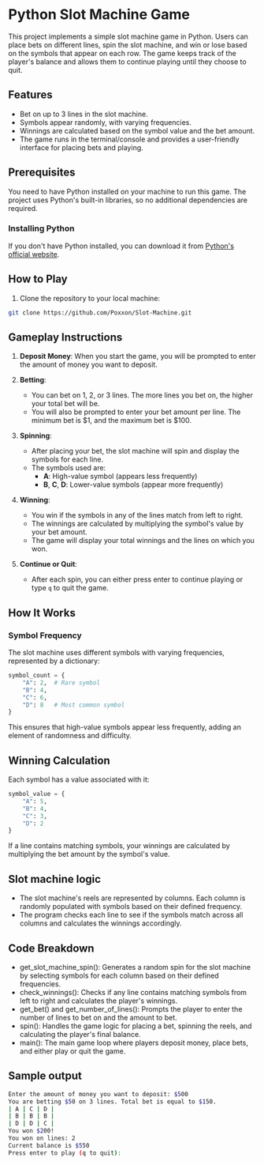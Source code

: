 # Python Slot Machine Game

This project implements a simple slot machine game in Python. Users can place bets on different lines, spin the slot machine, and win or lose based on the symbols that appear on each row. The game keeps track of the player's balance and allows them to continue playing until they choose to quit.

## Features
- Bet on up to 3 lines in the slot machine.
- Symbols appear randomly, with varying frequencies.
- Winnings are calculated based on the symbol value and the bet amount.
- The game runs in the terminal/console and provides a user-friendly interface for placing bets and playing.

## Prerequisites
You need to have Python installed on your machine to run this game. The project uses Python's built-in libraries, so no additional dependencies are required.

### Installing Python
If you don't have Python installed, you can download it from [Python's official website](https://www.python.org/downloads/).

## How to Play

1. Clone the repository to your local machine:
```bash
git clone https://github.com/Poxxon/Slot-Machine.git
```
## Gameplay Instructions

1. **Deposit Money**: When you start the game, you will be prompted to enter the amount of money you want to deposit.

2. **Betting**:
    - You can bet on 1, 2, or 3 lines. The more lines you bet on, the higher your total bet will be.
    - You will also be prompted to enter your bet amount per line. The minimum bet is $1, and the maximum bet is $100.

3. **Spinning**:
    - After placing your bet, the slot machine will spin and display the symbols for each line.
    - The symbols used are:
        - **A**: High-value symbol (appears less frequently)
        - **B**, **C**, **D**: Lower-value symbols (appear more frequently)

4. **Winning**:
    - You win if the symbols in any of the lines match from left to right.
    - The winnings are calculated by multiplying the symbol's value by your bet amount.
    - The game will display your total winnings and the lines on which you won.

5. **Continue or Quit**:
    - After each spin, you can either press enter to continue playing or type `q` to quit the game.

## How It Works

### Symbol Frequency

The slot machine uses different symbols with varying frequencies, represented by a dictionary:

```python
symbol_count = {
    "A": 2,  # Rare symbol
    "B": 4,
    "C": 6,
    "D": 8   # Most common symbol
}
```
This ensures that high-value symbols appear less frequently, adding an element of randomness and difficulty.

## Winning Calculation

Each symbol has a value associated with it:

```python
symbol_value = {
    "A": 5,
    "B": 4,
    "C": 3,
    "D": 2
}
```
If a line contains matching symbols, your winnings are calculated by multiplying the bet amount by the symbol's value.

## Slot machine logic
- The slot machine's reels are represented by columns. Each column is randomly populated with symbols based on their defined frequency.
- The program checks each line to see if the symbols match across all columns and calculates the winnings accordingly.

## Code Breakdown
- get_slot_machine_spin(): Generates a random spin for the slot machine by selecting symbols for each column based on their defined frequencies.
- check_winnings(): Checks if any line contains matching symbols from left to right and calculates the player's winnings.
- get_bet() and get_number_of_lines(): Prompts the player to enter the number of lines to bet on and the amount to bet.
- spin(): Handles the game logic for placing a bet, spinning the reels, and calculating the player's final balance.
- main(): The main game loop where players deposit money, place bets, and either play or quit the game.

## Sample output
```bash
Enter the amount of money you want to deposit: $500
You are betting $50 on 3 lines. Total bet is equal to $150.
| A | C | D |
| B | B | B |
| D | D | C |
You won $200!
You won on lines: 2
Current balance is $550
Press enter to play (q to quit):
